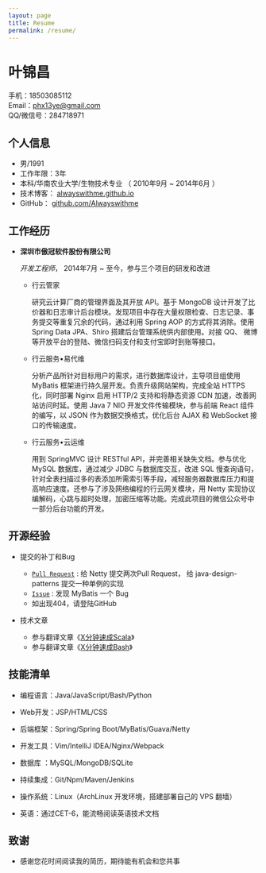 ```yaml
---
layout: page
title: Resume
permalink: /resume/
---
```


叶锦昌
===============

手机：18503085112  
Email：<phx13ye@gmail.com>  
QQ/微信号：284718971  

个人信息
---------------

*   男/1991
*   工作年限：3年
*   本科/华南农业大学/生物技术专业 （ 2010年9月 ~ 2014年6月 ）
*   技术博客： [alwayswithme.github.io][博客]
*   GitHub： [github.com/Alwayswithme][GitHub]


工作经历
---------------

*   **深圳市傲冠软件股份有限公司**

    *开发工程师*， 2014年7月 ~ 至今，参与三个项目的研发和改进

    -   行云管家

        研究云计算厂商的管理界面及其开放 API。基于 MongoDB 设计开发了比价器和日志审计后台模块。发现项目中存在大量权限检查、日志记录、事务提交等重复冗余的代码，通过利用 Spring AOP 的方式将其消除。使用 Spring Data JPA、Shiro 搭建后台管理系统供内部使用。对接 QQ、 微博等开放平台的登陆、微信扫码支付和支付宝即时到账等接口。

    -   行云服务•易代维

        分析产品所针对目标用户的需求，进行数据库设计，主导项目组使用 MyBatis 框架进行持久层开发。负责升级网站架构，完成全站 HTTPS 化，同时部署 Nginx 启用 HTTP/2 支持和将静态资源 CDN 加速，改善网站访问时延。使用 Java 7 NIO 开发文件传输模块，参与前端 React 组件的编写，以 JSON 作为数据交换格式，优化后台 AJAX 和 WebSocket 接口的传输速度。

    -   行云服务•云运维

        用到 SpringMVC 设计 RESTful API，并完善相关缺失文档。参与优化 MySQL 数据库，通过减少 JDBC 与数据库交互，改进 SQL 慢查询语句，针对全表扫描过多的表添加所需索引等手段，减轻服务器数据库压力和提高响应速度。还参与了涉及网络编程的行云网关模块，用 Netty 实现协议编解码，心跳与超时处理，加密压缩等功能。完成此项目的微信公众号中一部分后台功能的开发。


开源经验
---------------

*   提交的补丁和Bug

    -   [```Pull Request```][GitHub Pull Request] : 给 Netty 提交两次Pull Request， 给 java-design-patterns 提交一种单例的实现
    -   [```Issue```][GitHub Issue] : 发现 MyBatis 一个 Bug
    -   如出现404，请登陆GitHub

*   技术文章

    -   参与翻译文章《[X分钟速成Scala][scala-cn]》
    -   参与翻译文章《[X分钟速成Bash][bash-cn]》


技能清单
---------------

*   编程语言：Java/JavaScript/Bash/Python

*   Web开发：JSP/HTML/CSS

*   后端框架：Spring/Spring Boot/MyBatis/Guava/Netty

*   开发工具：Vim/IntelliJ IDEA/Nginx/Webpack

*   数据库  ：MySQL/MongoDB/SQLite

*   持续集成：Git/Npm/Maven/Jenkins

*   操作系统：Linux（ArchLinux 开发环境，搭建部署自己的 VPS 翻墙）

*   英语：通过CET-6，能流畅阅读英语技术文档


致谢
---------------

*   感谢您花时间阅读我的简历，期待能有机会和您共事


[博客]: https://alwayswithme.github.io
[GitHub]: https://github.com/Alwayswithme
[GitHub Pull Request]: https://github.com/pulls?q=is%3Apr+author%3AAlwayswithme+is%3Aclosed
[GitHub Issue]: https://github.com/issues?q=is%3Aissue+author%3AAlwayswithme+is%3Aclosed
[scala-cn]: http://learnxinyminutes.com/docs/zh-cn/scala-cn/
[bash-cn]: http://learnxinyminutes.com/docs/zh-cn/bash-cn/
